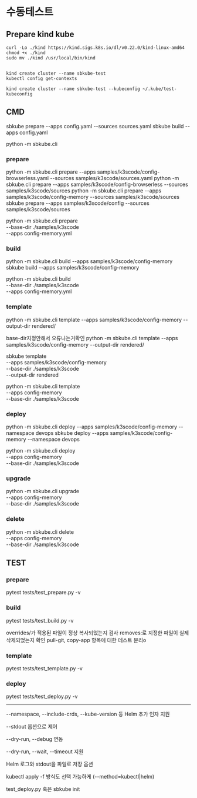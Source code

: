 # 수동테스트

## Prepare kind kube

```
curl -Lo ./kind https://kind.sigs.k8s.io/dl/v0.22.0/kind-linux-amd64
chmod +x ./kind
sudo mv ./kind /usr/local/bin/kind


kind create cluster --name sbkube-test
kubectl config get-contexts

kind create cluster --name sbkube-test --kubeconfig ~/.kube/test-kubeconfig
```


## CMD

sbkube prepare --apps config.yaml --sources sources.yaml
sbkube build --apps config.yaml

python -m sbkube.cli

### prepare
python -m sbkube.cli prepare --apps samples/k3scode/config-browserless.yaml --sources samples/k3scode/sources.yaml
python -m sbkube.cli prepare --apps samples/k3scode/config-browserless --sources samples/k3scode/sources
python -m sbkube.cli prepare --apps samples/k3scode/config-memory --sources samples/k3scode/sources
sbkube prepare --apps samples/k3scode/config --sources samples/k3scode/sources

python -m sbkube.cli prepare \
  --base-dir ./samples/k3scode \
  --apps config-memory.yml

### build
python -m sbkube.cli build --apps samples/k3scode/config-memory
sbkube build --apps samples/k3scode/config-memory

python -m sbkube.cli build \
  --base-dir ./samples/k3scode \
  --apps config-memory.yml

### template
python -m sbkube.cli template --apps samples/k3scode/config-memory --output-dir rendered/

base-dir지정안해서 오류나는거확인
python -m sbkube.cli template --apps samples/k3scode/config-memory --output-dir rendered/

sbkube template \
  --apps samples/k3scode/config-memory \
  --base-dir ./samples/k3scode \
  --output-dir rendered

python -m sbkube.cli template \
  --apps config-memory \
  --base-dir ./samples/k3scode

### deploy
python -m sbkube.cli deploy --apps samples/k3scode/config-memory --namespace devops
sbkube deploy --apps samples/k3scode/config-memory --namespace devops

python -m sbkube.cli deploy \
  --apps config-memory \
  --base-dir ./samples/k3scode

### upgrade

python -m sbkube.cli upgrade \
  --apps config-memory \
  --base-dir ./samples/k3scode

### delete

python -m sbkube.cli delete \
  --apps config-memory \
  --base-dir ./samples/k3scode

## TEST


### prepare
pytest tests/test_prepare.py -v

### build
pytest tests/test_build.py -v

overrides/가 적용된 파일이 정상 복사되었는지 검사
removes:로 지정한 파일이 실제 삭제되었는지 확인
pull-git, copy-app 항목에 대한 테스트 분리o

### template
pytest tests/test_template.py -v

### deploy

pytest tests/test_deploy.py -v


----------
--namespace, --include-crds, --kube-version 등 Helm 추가 인자 지원

--stdout 옵션으로 제어

--dry-run, --debug 연동


--dry-run, --wait, --timeout 지원

Helm 로그와 stdout을 파일로 저장 옵션

kubectl apply -f 방식도 선택 가능하게 (--method=kubectl|helm)


test_deploy.py 혹은 sbkube init